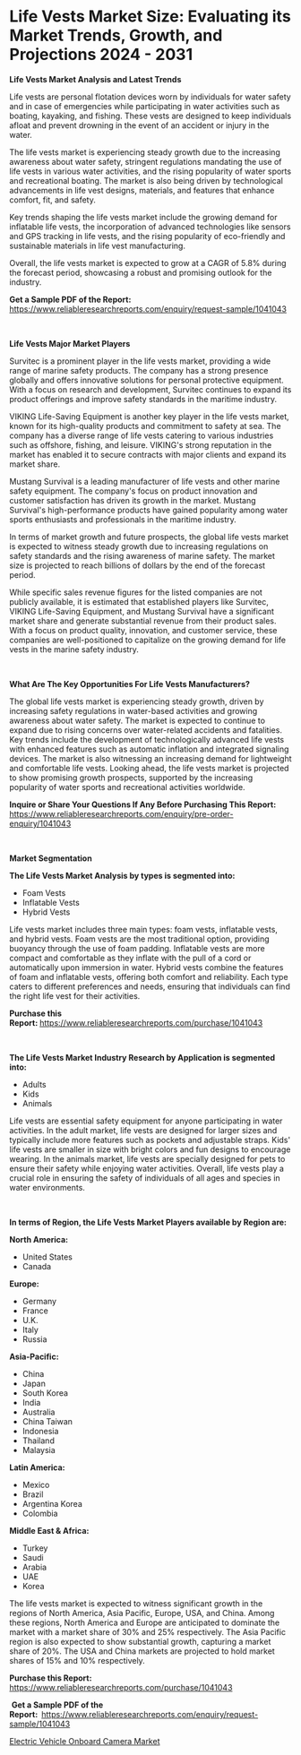 <p><h1>Life Vests Market Size: Evaluating its Market Trends, Growth, and Projections 2024 - 2031</h1></p><p><strong>Life Vests Market Analysis and Latest Trends</strong></p>
<p><p>Life vests are personal flotation devices worn by individuals for water safety and in case of emergencies while participating in water activities such as boating, kayaking, and fishing. These vests are designed to keep individuals afloat and prevent drowning in the event of an accident or injury in the water.</p><p>The life vests market is experiencing steady growth due to the increasing awareness about water safety, stringent regulations mandating the use of life vests in various water activities, and the rising popularity of water sports and recreational boating. The market is also being driven by technological advancements in life vest designs, materials, and features that enhance comfort, fit, and safety.</p><p>Key trends shaping the life vests market include the growing demand for inflatable life vests, the incorporation of advanced technologies like sensors and GPS tracking in life vests, and the rising popularity of eco-friendly and sustainable materials in life vest manufacturing.</p><p>Overall, the life vests market is expected to grow at a CAGR of 5.8% during the forecast period, showcasing a robust and promising outlook for the industry.</p></p>
<p><strong>Get a Sample PDF of the Report:&nbsp;</strong> <a href="https://www.reliableresearchreports.com/enquiry/request-sample/1041043">https://www.reliableresearchreports.com/enquiry/request-sample/1041043</a></p>
<p>&nbsp;</p>
<p><strong>Life Vests Major Market Players</strong></p>
<p><p>Survitec is a prominent player in the life vests market, providing a wide range of marine safety products. The company has a strong presence globally and offers innovative solutions for personal protective equipment. With a focus on research and development, Survitec continues to expand its product offerings and improve safety standards in the maritime industry.</p><p>VIKING Life-Saving Equipment is another key player in the life vests market, known for its high-quality products and commitment to safety at sea. The company has a diverse range of life vests catering to various industries such as offshore, fishing, and leisure. VIKING's strong reputation in the market has enabled it to secure contracts with major clients and expand its market share.</p><p>Mustang Survival is a leading manufacturer of life vests and other marine safety equipment. The company's focus on product innovation and customer satisfaction has driven its growth in the market. Mustang Survival's high-performance products have gained popularity among water sports enthusiasts and professionals in the maritime industry.</p><p>In terms of market growth and future prospects, the global life vests market is expected to witness steady growth due to increasing regulations on safety standards and the rising awareness of marine safety. The market size is projected to reach billions of dollars by the end of the forecast period.</p><p>While specific sales revenue figures for the listed companies are not publicly available, it is estimated that established players like Survitec, VIKING Life-Saving Equipment, and Mustang Survival have a significant market share and generate substantial revenue from their product sales. With a focus on product quality, innovation, and customer service, these companies are well-positioned to capitalize on the growing demand for life vests in the marine safety industry.</p></p>
<p>&nbsp;</p>
<p><strong>What Are The Key Opportunities For Life Vests Manufacturers?</strong></p>
<p><p>The global life vests market is experiencing steady growth, driven by increasing safety regulations in water-based activities and growing awareness about water safety. The market is expected to continue to expand due to rising concerns over water-related accidents and fatalities. Key trends include the development of technologically advanced life vests with enhanced features such as automatic inflation and integrated signaling devices. The market is also witnessing an increasing demand for lightweight and comfortable life vests. Looking ahead, the life vests market is projected to show promising growth prospects, supported by the increasing popularity of water sports and recreational activities worldwide.</p></p>
<p><strong>Inquire or Share Your Questions If Any Before Purchasing This Report:</strong> <a href="https://www.reliableresearchreports.com/enquiry/pre-order-enquiry/1041043">https://www.reliableresearchreports.com/enquiry/pre-order-enquiry/1041043</a></p>
<p>&nbsp;</p>
<p><strong>Market Segmentation</strong></p>
<p><strong>The Life Vests Market Analysis by types is segmented into:</strong></p>
<p><ul><li>Foam Vests</li><li>Inflatable Vests</li><li>Hybrid Vests</li></ul></p>
<p><p>Life vests market includes three main types: foam vests, inflatable vests, and hybrid vests. Foam vests are the most traditional option, providing buoyancy through the use of foam padding. Inflatable vests are more compact and comfortable as they inflate with the pull of a cord or automatically upon immersion in water. Hybrid vests combine the features of foam and inflatable vests, offering both comfort and reliability. Each type caters to different preferences and needs, ensuring that individuals can find the right life vest for their activities.</p></p>
<p><strong>Purchase this Report:&nbsp;</strong><a href="https://www.reliableresearchreports.com/purchase/1041043">https://www.reliableresearchreports.com/purchase/1041043</a></p>
<p>&nbsp;</p>
<p><strong>The Life Vests Market Industry Research by Application is segmented into:</strong></p>
<p><ul><li>Adults</li><li>Kids</li><li>Animals</li></ul></p>
<p><p>Life vests are essential safety equipment for anyone participating in water activities. In the adult market, life vests are designed for larger sizes and typically include more features such as pockets and adjustable straps. Kids' life vests are smaller in size with bright colors and fun designs to encourage wearing. In the animals market, life vests are specially designed for pets to ensure their safety while enjoying water activities. Overall, life vests play a crucial role in ensuring the safety of individuals of all ages and species in water environments.</p></p>
<p>&nbsp;</p>
<p><strong>In terms of Region, the Life Vests Market Players available by Region are:</strong></p>
<p>
    <p> <strong> North America: </strong>
        <ul>
            <li>United States</li>
            <li>Canada</li>
        </ul>
        </p> 
    <p> <strong> Europe: </strong>
        <ul>
            <li>Germany</li>
            <li>France</li>
            <li>U.K.</li>
            <li>Italy</li>
            <li>Russia</li>
        </ul>
        </p> 
    <p> <strong> Asia-Pacific: </strong>
        <ul>
            <li>China</li>
            <li>Japan</li>
            <li>South Korea</li>
            <li>India</li>
            <li>Australia</li>
            <li>China Taiwan</li>
            <li>Indonesia</li>
            <li>Thailand</li>
            <li>Malaysia</li>
        </ul>
        </p> 
    <p> <strong> Latin America: </strong>
        <ul>
            <li>Mexico</li>
            <li>Brazil</li>
            <li>Argentina Korea</li>
            <li>Colombia</li>
        </ul>
        </p> 
    <p> <strong> Middle East & Africa: </strong>
        <ul>
            <li>Turkey</li>
            <li>Saudi</li>
            <li>Arabia</li>
            <li>UAE</li>
            <li>Korea</li>
        </ul>
    </p>
    </p>
<p><p>The life vests market is expected to witness significant growth in the regions of North America, Asia Pacific, Europe, USA, and China. Among these regions, North America and Europe are anticipated to dominate the market with a market share of 30% and 25% respectively. The Asia Pacific region is also expected to show substantial growth, capturing a market share of 20%. The USA and China markets are projected to hold market shares of 15% and 10% respectively.</p></p>
<p><strong>Purchase this Report: </strong><a href="https://www.reliableresearchreports.com/purchase/1041043">https://www.reliableresearchreports.com/purchase/1041043</a></p>
<p>&nbsp;<strong>Get a Sample PDF of the Report:&nbsp;&nbsp;</strong><a href="https://www.reliableresearchreports.com/enquiry/request-sample/1041043">https://www.reliableresearchreports.com/enquiry/request-sample/1041043</a></p>
<p><strong></strong></p>
<p><p><a href="https://nifty-kite-d51.notion.site/Electric-Vehicle-Onboard-Camera-Market-Growth-Market-Trends-COVID-19-Impact-and-Forecasts-for-per-4618fe8eca06488699a03e00a8b62ad6">Electric Vehicle Onboard Camera Market</a></p></p>